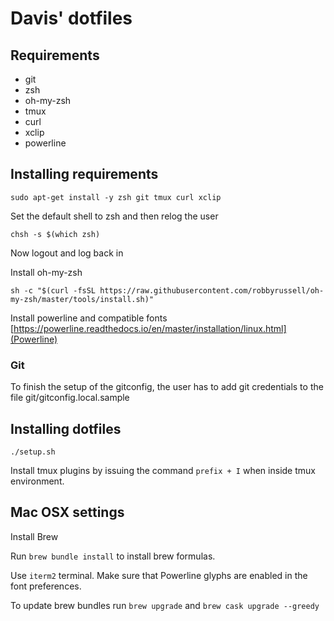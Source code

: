 # Davis' dotfiles
## Requirements
* git
* zsh
* oh-my-zsh
* tmux
* curl
* xclip
* powerline

## Installing requirements
`sudo apt-get install -y zsh git tmux curl xclip`

Set the default shell to zsh and then relog the user

`chsh -s $(which zsh)`

Now logout and log back in

Install oh-my-zsh

`sh -c "$(curl -fsSL https://raw.githubusercontent.com/robbyrussell/oh-my-zsh/master/tools/install.sh)"`

Install powerline and compatible fonts [https://powerline.readthedocs.io/en/master/installation/linux.html](Powerline)

### Git
To finish the setup of the gitconfig, the user has to add git credentials to the file git/gitconfig.local.sample

## Installing dotfiles

`./setup.sh`

Install tmux plugins by issuing the command `prefix + I` when inside tmux environment.

## Mac OSX settings

Install Brew

Run `brew bundle install` to install brew formulas.

Use `iterm2` terminal. Make sure that Powerline glyphs are enabled in the font preferences.

To update brew bundles run `brew upgrade` and `brew cask upgrade --greedy`

